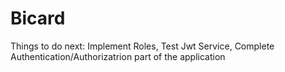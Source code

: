 # Bicard
Things to do next:
Implement Roles,
Test Jwt Service,
Complete Authentication/Authorizatrion part of the application
